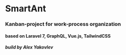 # SmartAnt
### Kanban-project for work-process organization
#### based on Laravel 7, GraphQL, Vue.js, TailwindCSS
##### build by Alex Yakovlev


